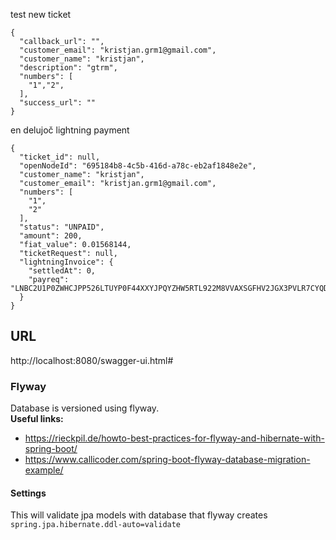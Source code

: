 test new ticket
```
{
  "callback_url": "",
  "customer_email": "kristjan.grm1@gmail.com",
  "customer_name": "kristjan",
  "description": "gtrm",
  "numbers": [
    "1","2",
  ],
  "success_url": ""
}
```

en delujoč lightning payment
```
{
  "ticket_id": null,
  "openNodeId": "695184b8-4c5b-416d-a78c-eb2af1848e2e",
  "customer_name": "kristjan",
  "customer_email": "kristjan.grm1@gmail.com",
  "numbers": [
    "1",
    "2"
  ],
  "status": "UNPAID",
  "amount": 200,
  "fiat_value": 0.01568144,
  "ticketRequest": null,
  "lightningInvoice": {
    "settledAt": 0,
    "payreq": "LNBC2U1P0ZWHCJPP526LTUYP0F44XXYJPQYZHW5RTL922M8VVAXSGFHV2JGX3PVLR7CYQDQ8VA68YMGCQZPGZ0ECEFY5LCWEEAEE9NE0SN8CH45QQZ6QV5ZASGDDXWE5RSWMKZLSV3VVY874GSR4E30EUVJH9T8VV0TF9V56W7MK9UL9DTL7RK7YXFQPPTJZDF"
  }
}
```

## URL
http://localhost:8080/swagger-ui.html#


### Flyway  
Database is versioned using flyway.  
**Useful links:**  
- https://rieckpil.de/howto-best-practices-for-flyway-and-hibernate-with-spring-boot/ 
- https://www.callicoder.com/spring-boot-flyway-database-migration-example/
#### Settings
This will validate jpa models with database that flyway creates
`spring.jpa.hibernate.ddl-auto=validate`